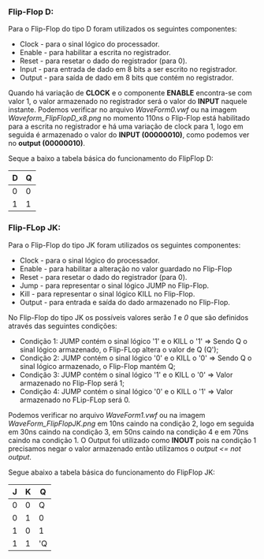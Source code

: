 ### Flip-Flop D:

Para o Flip-Flop do tipo D foram utilizados os seguintes componentes:

* Clock - para o sinal lógico do processador.
* Enable - para habilitar a escrita no registrador.
* Reset - para resetar o dado do registrador (para 0).
* Input - para entrada de dado em 8 bits a ser escrito no registrador.
* Output - para saída de dado em 8 bits que contém no registrador.
	
Quando há variação de **CLOCK** e o componente **ENABLE** encontra-se com valor 1, o valor armazenado no registrador será o valor do **INPUT** naquele instante.
Podemos verificar no arquivo *WaveForm0.vwf* ou na imagem *Waveform_FlipFlopD_x8.png* no momento 110ns o Flip-Flop está habilitado para a escrita no registrador e há uma variação de clock para 1, logo em seguida é armazenado o valor do **INPUT (00000010)**, como podemos ver no **output (00000010)**.

Seque a baixo a tabela básica do funcionamento do FlipFlop D:

D|Q
-|-
0|0
1|1

### Flip-FLop JK:

Para o Flip-Flop do tipo JK foram utilizados os seguintes componentes:

* Clock - para o sinal lógico do processador.
* Enable - para habilitar a alteração no valor guardado no Flip-Flop
* Reset - para resetar o dado do registrador (para 0).
* Jump - para representar o sinal lógico JUMP no Flip-Flop.
* Kill - para representar o sinal lógico KILL no Flip-Flop.
* Output - para entrada e saída do dado armazenado no Flip-Flop.
	
No Flip-Flop do tipo JK os possíveis valores serão *1* e *0* que são definidos através das seguintes condições:

* Condição 1: JUMP contém o sinal lógico '1' e o KILL o '1' => Sendo Q o sinal lógico armazenado, o Flip-FLop altera o valor de Q (Q');
* Condição 2: JUMP contém o sinal lógico '0' e o KILL o '0' => Sendo Q o sinal lógico armazenado, o Flip-Flop mantém Q;
* Condição 3: JUMP contém o sinal lógico '1' e o KILL o '0' => Valor armazenado no Flip-Flop será 1;
* Condição 4: JUMP contém o sinal lógico '0' e o KILL o '1' => Valor armazenado no FLip-FLop será 0.

Podemos verificar no arquivo *WaveForm1.vwf* ou na imagem *WaveForm_FlipFlopJK.png* em 10ns caindo na condição 2, logo em seguida em 30ns caindo na condição 3, em 50ns caindo na condição 4 e em 70ns caindo na condição 1. O Output foi utilizado como **INOUT** pois na condição 1 precisamos negar o valor armazenado então utilizamos o *output <= not output*.

Segue abaixo a tabela básica do funcionamento do FlipFlop JK:

J|K|Q
-|-|-
0|0|Q
0|1|0
1|0|1
1|1|'Q
	
